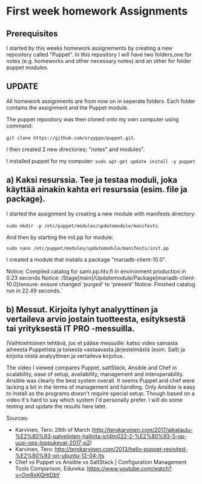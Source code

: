 # First week homework Assignments


## Prerequisites

I started by this weeks homework assignements by creating a new repository called "Puppet". In this repository I will have two folders,one for notes
(e.g. homeworks and other necessary notes) and an other for folder puppet modules.

## UPDATE

All homework assignments are from now on in seperate folders. Each folder contains the assignment and the Puppet module. 

 
The puppet repository was then cloned onto my own computer using command:

```git clone https://github.com/sryyppo/puppet.git```.

I then created 2 new directories; "notes" and modules".

I installed puppet for my computer:
```sudo apt-get update install -y puppet```


## a) Kaksi resurssia. Tee ja testaa moduli, joka käyttää ainakin kahta eri resurssia (esim. file ja package).

I started the assignment by creating a new module with manifests directory:

```sudo mkdir -p /etc/puppet/modules/updatemodule/manifests```.

And then by starting the init.pp for module:

```sudo nano /etc/puppet/modules/updatemodule/manifests/init.pp```

I created a module that installs a package "mariadb-client-10.0".

Notice: Compiled catalog for sami.pp.htv.fi in environment production in 0.23 seconds
Notice: /Stage[main]/Updatemodule/Package[mariadb-client-10.0]/ensure: ensure changed 'purged' to 'present'
Notice: Finished catalog run in 22.49 seconds.`

## b) Messut. Kirjoita lyhyt analyyttinen ja vertaileva arvio jostain tuotteesta, esityksestä tai yrityksestä IT PRO -messuilla.
(Vaihtoehtoinen tehtävä, jos et pääse messuille: katso video samasta aiheesta Puppetista ja toisesta vastaavasta järjestelmästä (esim. Salt)
ja kirjoita niistä analyyttinen ja vertaileva kirjoitus.

The video I viewed compares Puppet, saltStack, Ansible and Chef in scalability, ease of setup, availability, management and interoperability.
Ansible was clearly the best system overall.
It seems Puppet and chef were lacking a bit in the terms of management and handling. Only Ansible is easy to install as the programs doesn't require special setup.
Though based on a video it's hard to say which system I'd personally prefer. I will do some testing and update the results here later. 

Sources:
- Karvinen, Tero: 28th of March (http://terokarvinen.com/2017/aikataulu-%E2%80%93-palvelinten-hallinta-ict4tn022-2-%E2%80%93-5-op-uusi-ops-loppukevat-2017-p2)
- Karvinen, Tero: http://terokarvinen.com/2013/hello-puppet-revisited-%E2%80%93-on-ubuntu-12-04-lts
- Chef vs Puppet vs Ansible vs SaltStack | Configuration Management Tools Comparison, Edureka: https://www.youtube.com/watch?v=OmRxKQHtDbY



